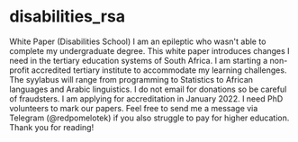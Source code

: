 # disabilities_rsa
White Paper (Disabilities School)
I am an epileptic who wasn't able to complete my undergraduate degree. This white paper introduces changes I need in the tertiary education systems of South Africa. 
I am starting a non-profit accredited tertiary institute to accommodate my learning challenges. 
The syylabus will range from programming to Statistics to African languages and Arabic linguistics.
I do not email for donations so be careful of fraudsters.
I am applying for accreditation in January 2022.
I need PhD volunteers to mark our papers.
Feel free to send me a message via Telegram (@redpomelotek) if you also struggle to pay for higher education. 
Thank you for reading! 

